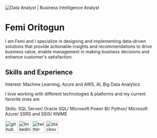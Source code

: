 ![Data Analyst | Business Intelligence Analyst](https://media-exp1.licdn.com/dms/image/C4D16AQHt2_eQacs31g/profile-displaybackgroundimage-shrink_350_1400/0/1629403048427?e=1657756800&v=beta&t=H8SY9yEqAWiRN8cn_7Lmx5eQF9eRoxDRiR31UJPpRUc)

# Femi Oritogun
I am Femi and I specialize in designing and implementing data-driven solutions that provide actionable insights and recommendations to drive business value, enable management in making business decisions and enhance customer's satisfaction.

## Skills and Experience
Interest: Machine Learning, Azure and AWS, AI, Big Data Analytics

I love working with different technologies & platforms and my current favorite ones are

Skills:  SQL Server/ Oracle SQL/ Microsoft Power BI/ Python/ Microsoft Azure/  SSRS and SSIS/ KNIME



[<img src='https://cdn.jsdelivr.net/npm/simple-icons@3.0.1/icons/github.svg' alt='github' height='40'>](https://github.com/oritogunf)  [<img src='https://cdn.jsdelivr.net/npm/simple-icons@3.0.1/icons/linkedin.svg' alt='linkedin' height='40'>](https://www.linkedin.com/in/https://www.linkedin.com/in/femioritogun//)  [<img src='https://cdn.jsdelivr.net/npm/simple-icons@3.0.1/icons/twitter.svg' alt='twitter' height='40'>](https://twitter.com/@femi_oritogun)  [<img src='https://cdn.jsdelivr.net/npm/simple-icons@3.0.1/icons/stackoverflow.svg' alt='stackoverflow' height='40'>](https://stackoverflow.com/users/https://stackoverflow.com/users/16145984/femi) 
